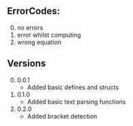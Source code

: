 ## ErrorCodes:
0. no errors
1. error whilst computing
2. wrong equation

## Versions
0. 0.0.1
    - Added basic defines and structs
1. 0.1.0
    - Added basic text parsing functions
2. 0.2.0
    - Added bracket detection